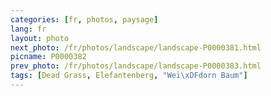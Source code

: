 ```yaml
---
categories: [fr, photos, paysage]
lang: fr
layout: photo
next_photo: /fr/photos/landscape/landscape-P0000381.html
picname: P0000382
prev_photo: /fr/photos/landscape/landscape-P0000383.html
tags: [Dead Grass, Elefantenberg, "Wei\xDFdorn Baum"]
---
```

